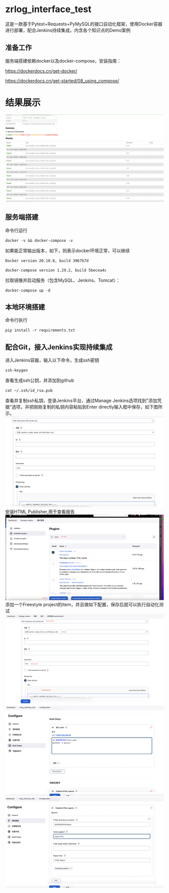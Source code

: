 # zrlog_interface_test
这是一款基于Pytest+Requests+PyMySQL的接口自动化框架，使用Docker容器进行部署，配合Jenkins持续集成，内含各个知识点的Demo案例
## 准备工作
服务端搭建依赖docker以及docker-compose，安装指南：

https://dockerdocs.cn/get-docker/

https://dockerdocs.cn/get-started/08_using_compose/
# 结果展示
![test_result.png](tutorial_screenshot%2Ftest_result.png)
## 服务端搭建
命令行运行
```
docker -v && docker-compose -v
```
如果能正常输出版本，如下，则表示docker环境正常，可以继续
```
Docker version 20.10.8, build 3967b7d
```
```
docker-compose version 1.29.2, build 5becea4c
```
拉取镜像并启动服务（包含MySQL、Jenkins、Tomcat）：
```angular2html
docker-compose up -d  
```
## 本地环境搭建
命令行执行
```angular2html
pip install -r requirements.txt
```
## 配合Git，接入Jenkins实现持续集成
进入Jenkins容器，输入以下命令，生成ssh密钥
```angular2html
ssh-keygen
```
查看生成ssh公钥，并添加到github
```angular2html
cat ~/.ssh/id_rsa.pub
```
查看并复制ssh私钥，登录Jenkins平台，通过Manage Jenkins选项找到"添加凭据"选项，并把刚刚复制的私钥内容粘贴到Enter directly输入框中保存，如下图所示。
![image_1.png](tutorial_screenshot%2Fimage_1.png)
安装HTML Publisher,用于查看报告
![image_2.png](tutorial_screenshot%2Fimage_2.png)
添加一个Freestyle project的item，并且做如下配置，保存后就可以执行自动化测试
![image_2.png](tutorial_screenshot%2Fimage_3.png)
![image_4.png](tutorial_screenshot%2Fimage_4.png)
![image_5.png](tutorial_screenshot%2Fimage_5.png)
